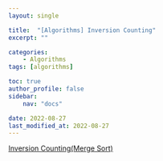 ```yaml
---
layout: single

title:  "[Algorithms] Inversion Counting"
excerpt: ""

categories: 
    - Algorithms
tags: [algorithms]

toc: true
author_profile: false
sidebar:
    nav: "docs"

date: 2022-08-27
last_modified_at: 2022-08-27
---
```


[Inversion Counting(Merge Sort)](https://salepark.tistory.com/11)